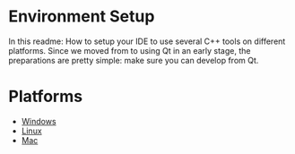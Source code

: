 # Environment Setup

In this readme: How to setup your IDE to use several C++ tools
on different platforms. Since we moved from to using Qt in an
early stage, the preparations are pretty simple: make sure you
can develop from Qt.

# Platforms

 - [Windows](readme-windows.md)
 - [Linux](readme-linux.md)
 - [Mac](readme-mac.md)
